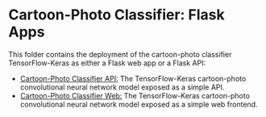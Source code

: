 # Cartoon-Photo Classifier: Flask Apps

This folder contains the deployment of the cartoon-photo classifier TensorFlow-Keras as either a Flask web app or a Flask API:
  * [Cartoon-Photo Classifier API:](https://github.com/Carla-de-Beer/cartoon-photo-classifier/tree/main/deployment/flask-app-deployment/cartoon-photo-classifier-api) The TensorFlow-Keras cartoon-photo convolutional neural network model exposed as a simple API.
  * [Cartoon-Photo Classifier Web:](https://github.com/Carla-de-Beer/cartoon-photo-classifier/tree/main/deployment/flask-app-deployment/cartoon-photo-classifier-web) The TensorFlow-Keras cartoon-photo convolutional neural network model exposed as a simple web frontend.
